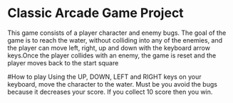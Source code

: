 # Classic Arcade Game Project
This game consists of a player character and enemy bugs. The goal of the game is to reach the water, without colliding into any of the enemies, and the player can move left, right, up and down with the keyboard arrow keys.Once the player collides with an enemy, the game is reset and the player moves back to the start square

#How to play
Using the UP, DOWN, LEFT and RIGHT keys on your keyboard, move the character to the water. Must be you avoid the bugs because it decreases your score. If you collect 10 score then you win.





